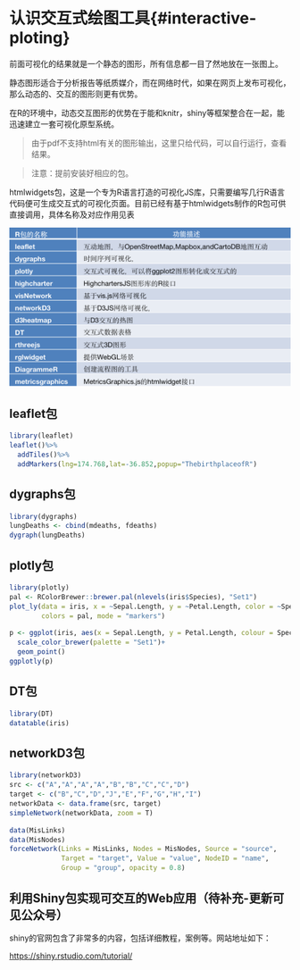 # 认识交互式绘图工具{#interactive-ploting}

前面可视化的结果就是一个静态的图形，所有信息都一目了然地放在一张图上。

静态图形适合于分析报告等纸质媒介，而在网络时代，如果在网页上发布可视化，那么动态的、交互的图形则更有优势。

在R的环境中，动态交互图形的优势在于能和knitr，shiny等框架整合在一起，能迅速建立一套可视化原型系统。

> 由于pdf不支持html有关的图形输出，这里只给代码，可以自行运行，查看结果。

> 注意：提前安装好相应的包。

htmlwidgets包，这是一个专为R语言打造的可视化JS库，只需要编写几行R语言代码便可生成交互式的可视化页面。目前已经有基于htmlwidgets制作的R包可供直接调用，具体名称及对应作用见表

![](figure/24.png)

## leaflet包


```r
library(leaflet)
leaflet()%>%
  addTiles()%>%
  addMarkers(lng=174.768,lat=-36.852,popup="ThebirthplaceofR")
```

## dygraphs包


```r
library(dygraphs)
lungDeaths <- cbind(mdeaths, fdeaths)
dygraph(lungDeaths)
```

## plotly包


```r
library(plotly)
pal <- RColorBrewer::brewer.pal(nlevels(iris$Species), "Set1")
plot_ly(data = iris, x = ~Sepal.Length, y = ~Petal.Length, color = ~Species,
        colors = pal, mode = "markers")
```


```r
p <- ggplot(iris, aes(x = Sepal.Length, y = Petal.Length, colour = Species))+
  scale_color_brewer(palette = "Set1")+
  geom_point()
ggplotly(p)
```

## DT包


```r
library(DT)
datatable(iris)
```

## networkD3包


```r
library(networkD3)
src <- c("A","A","A","A","B","B","C","C","D")
target <- c("B","C","D","J","E","F","G","H","I")
networkData <- data.frame(src, target)
simpleNetwork(networkData, zoom = T)
```


```r
data(MisLinks)
data(MisNodes)
forceNetwork(Links = MisLinks, Nodes = MisNodes, Source = "source",
             Target = "target", Value = "value", NodeID = "name",
             Group = "group", opacity = 0.8)
```

## 利用Shiny包实现可交互的Web应用（待补充-更新可见公众号）

shiny的官网包含了非常多的内容，包括详细教程，案例等。网站地址如下：

<https://shiny.rstudio.com/tutorial/>
